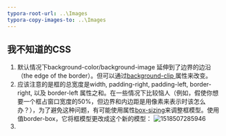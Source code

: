 ```yaml
---
typora-root-url: ..\Images
typora-copy-images-to: ..\Images
---
```


## 我不知道的CSS

1. 默认情况下background-color/background-image 延伸到了边界的边沿（the edge of the border）。但可以通过[background-clip ](https://developer.mozilla.org/zh-CN/docs/Web/CSS/background-clip)属性来改变。
2. 应该注意的是框的总宽度是width, padding-right, padding-left, border-right, 以及 border-left 属性之和。在一些情况下比较恼人（例如，假使你想要一个框占窗口宽度的50%，但边界和内边距是用像素来表示时该怎么办？），为了避免这种问题，有可能使用属性[box-sizing](https://developer.mozilla.org/zh-CN/docs/Web/CSS/box-sizing)来调整框模型。使用值border-box，它将框模型更改成这个新的模型：
   ![1518507285946](/1518507285946.png)
3. ​

